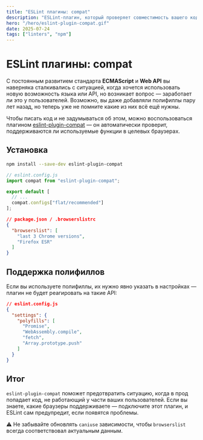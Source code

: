 ```yaml
---
title: "ESLint плагины: compat"
description: "ESLint-плагин, который проверяет совместимость вашего кода с целевыми браузерами. Простое подключение, поддержка polyfill'ов, настройка через browserslist."
hero: "/hero/eslint-plugin-compat.gif"
date: 2025-07-24
tags: ["linters", "npm"]
---
```


# ESLint плагины: compat

С постоянным развитием стандарта **ECMAScript** и **Web API** вы наверняка сталкивались с ситуацией, когда хочется использовать новую возможность языка или API, но возникает вопрос — заработает ли это у пользователей. Возможно, вы даже добавляли полифиллы пару лет назад, но теперь уже не помните какие из них всё ещё нужны.

Чтобы писать код и не задумываться об этом, можно воспользоваться плагином [eslint-plugin-compat](https://www.npmjs.com/package/eslint-plugin-compat) — он автоматически проверит, поддерживаются ли используемые функции в целевых браузерах.

## Установка

```bash
npm install --save-dev eslint-plugin-compat
```

```js
// eslint.config.js
import compat from "eslint-plugin-compat";

export default [
  // ...
  compat.configs["flat/recommended"]
];
```

```json
// package.json / .browserslistrc
{
  "browserslist": [
    "last 3 Chrome versions",
    "Firefox ESR"
  ]
}
```

## Поддержка полифиллов

Если вы используете полифиллы, их нужно явно указать в настройках — плагин не будет реагировать на такие API:

```json
// eslint.config.js
{
  "settings": {
    "polyfills": [
      "Promise",
      "WebAssembly.compile",
      "fetch",
      "Array.prototype.push"
    ]
  }
}
```

## Итог

`eslint-plugin-compat` поможет предотвратить ситуацию, когда в прод попадает код, не работающий у части ваших пользователей. Если вы знаете, какие браузеры поддерживаете — подключите этот плагин, и ESLint сам предупредит, если появятся проблемы.

⚠️ Не забывайте обновлять `caniuse` зависимости, чтобы `browserslist` всегда соответствовал актуальным данным.
